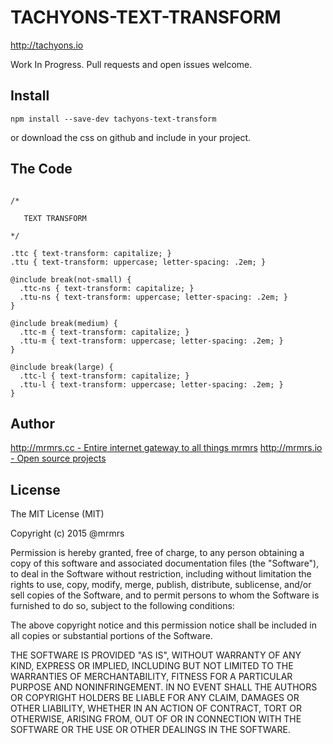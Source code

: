# TACHYONS-TEXT-TRANSFORM

http://tachyons.io

Work In Progress. Pull requests and open issues welcome.

## Install
```
npm install --save-dev tachyons-text-transform
```
or download the css on github and include in your project.

## The Code
```

/*

   TEXT TRANSFORM

*/

.ttc { text-transform: capitalize; }
.ttu { text-transform: uppercase; letter-spacing: .2em; }

@include break(not-small) {
  .ttc-ns { text-transform: capitalize; }
  .ttu-ns { text-transform: uppercase; letter-spacing: .2em; }
}

@include break(medium) {
  .ttc-m { text-transform: capitalize; }
  .ttu-m { text-transform: uppercase; letter-spacing: .2em; }
}

@include break(large) {
  .ttc-l { text-transform: capitalize; }
  .ttu-l { text-transform: uppercase; letter-spacing: .2em; }
}
```

## Author

[http://mrmrs.cc - Entire internet gateway to all things mrmrs](http://mrmrs.cc)
[http://mrmrs.io - Open source projects](http://mrmrs.io)

## License

The MIT License (MIT)

Copyright (c) 2015 @mrmrs

Permission is hereby granted, free of charge, to any person obtaining a copy
of this software and associated documentation files (the "Software"), to deal
in the Software without restriction, including without limitation the rights
to use, copy, modify, merge, publish, distribute, sublicense, and/or sell
copies of the Software, and to permit persons to whom the Software is
furnished to do so, subject to the following conditions:

The above copyright notice and this permission notice shall be included in
all copies or substantial portions of the Software.

THE SOFTWARE IS PROVIDED "AS IS", WITHOUT WARRANTY OF ANY KIND, EXPRESS OR
IMPLIED, INCLUDING BUT NOT LIMITED TO THE WARRANTIES OF MERCHANTABILITY,
FITNESS FOR A PARTICULAR PURPOSE AND NONINFRINGEMENT. IN NO EVENT SHALL THE
AUTHORS OR COPYRIGHT HOLDERS BE LIABLE FOR ANY CLAIM, DAMAGES OR OTHER
LIABILITY, WHETHER IN AN ACTION OF CONTRACT, TORT OR OTHERWISE, ARISING FROM,
OUT OF OR IN CONNECTION WITH THE SOFTWARE OR THE USE OR OTHER DEALINGS IN
THE SOFTWARE.

